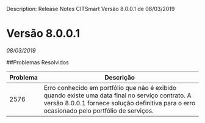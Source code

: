 Description: Release Notes CITSmart Versão 8.0.0.1 de 08/03/2019

# Versão 8.0.0.1
_08/03/2019_


##Problemas Resolvidos

| Problema | Descrição                                                                                                                                                                                      |
|----------|------------------------------------------------------------------------------------------------------------------------------------------------------------------------------------------------|
| 2576     | Erro conhecido em portfólio que não é exibido quando existe uma data final no serviço contrato. A versão 8.0.0.1 fornece solução definitiva para o erro ocasionado pelo portfólio de serviços. |
